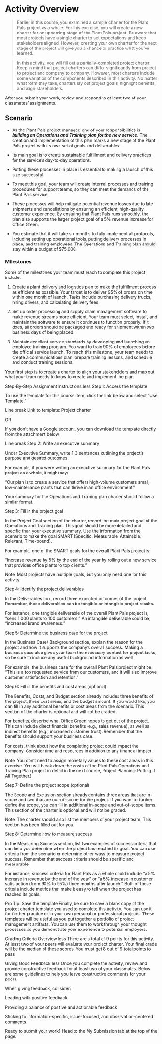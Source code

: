 # Activity Overview

> Earlier in this course, you examined a sample charter for the Plant Pals project as a whole. For this exercise, you will create a new charter for an upcoming stage of the Plant Pals project. Be aware that most projects have a single charter to set expectations and keep stakeholders aligned. However, creating your own charter for the next stage of the project will give you a chance to practice what you’ve learned.

> In this activity, you will fill out a partially-completed project charter. Keep in mind that project charters can differ significantly from project to project and company to company. However, most charters include some variation of the components described in this activity. No matter what form they take, charters lay out project goals, highlight benefits, and align stakeholders.

After you submit your work, review and respond to at least two of your classmates’ assignments.

## Scenario

- As the Plant Pals project manager, one of your responsibilities is ***building an Operations and Training plan for the new service***.  The creation and implementation of this plan marks a new stage of the Plant Pals project with its own set of goals and deliverables.
- Its main goal is to create sustainable fulfillment and delivery practices for the service’s day-to-day operations. 
- Putting these processes in place is essential to making a launch of this size successful.

 - To meet this goal, your team will create internal processes and training procedures for support teams, so they can meet the demands of the Plant Pals service. 
- These processes will help mitigate potential revenue losses due to late shipments and cancellations by ensuring an efficient, high-quality customer experience. By ensuring that Plant Pals runs smoothly, the plan also supports the larger project goal of a 5% revenue increase for Office Green.

- You estimate that it will take six months to fully implement all protocols, including setting up operational tools, putting delivery processes in place, and training employees. The Operations and Training plan should stay within a budget of $75,000.


### Milestones
Some of the milestones your team must reach to complete this project include:

1. Create a plant delivery and logistics plan to make the fulfillment process as efficient as possible. Your target is to deliver 95% of orders on time within one month of launch. Tasks include purchasing delivery trucks, hiring drivers, and calculating delivery fees. 

2. Set up order processing and supply chain management software to make revenue streams more efficient. Your team must select, install, and maintain the software to ensure it continues to function properly. If it does, all orders should be packaged and ready for shipment within two business days of being placed. 

3. Maintain excellent service standards by developing and launching an employee training program. You want to train 90% of employees before the official service launch. To reach this milestone, your team needs to create a communications plan, prepare training lessons, and schedule and conduct training sessions.

Your first step is to create a charter to align your stakeholders and map out what your team needs to know to create and implement the plan.

Step-By-Step Assignment Instructions
less 
Step 1: Access the template

To use the template for this course item, click the link below and select “Use Template.” 

Line break
Link to template: Project charter

OR

If you don’t have a Google account, you can download the template directly from the attachment below.

Line break
Step 2: Write an executive summary

Under Executive Summary, write 1-3 sentences outlining the project’s purpose and desired outcomes.

For example, if you were writing an executive summary for the Plant Pals project as a whole, it might say:

“Our plan is to create a service that offers high-volume customers small, low-maintenance plants that can thrive in an office environment.”

Your summary for the Operations and Training plan charter should follow a similar format.

Step 3: Fill in the project goal

In the Project Goal section of the charter, record the main project goal of the Operations and Training plan. This goal should be more detailed and specific than your executive summary. Use the information from the scenario to make the goal SMART (Specific, Measurable, Attainable, Relevant, Time-bound). 

For example, one of the SMART goals for the overall Plant Pals project is:

“Increase revenue by 5% by the end of the year by rolling out a new service that provides office plants to top clients.”

Note: Most projects have multiple goals, but you only need one for this activity.

Step 4: Identify the project deliverables

In the Deliverables box, record three expected outcomes of the project. Remember, these deliverables can be tangible or intangible project results. 

For instance, one tangible deliverable of the overall Plant Pals project is, “send 1,000 plants to 100 customers.” An intangible deliverable could be, “increased brand awareness.”

Step 5: Determine the business case for the project

In the Business Case/ Background section, explain the reason for the project and how it supports the company’s overall success. Making a business case also gives your team the necessary context for project tasks, so be sure to include any useful background information as well. 

For example, the business case for the overall Plant Pals project might be, “This is a top requested service from our customers, and it will also improve customer satisfaction and retention.”

Step 6: Fill in the benefits and cost areas (optional)

The Benefits, Costs, and Budget section already includes three benefits of the project, three cost areas, and the budget amount. If you would like, you can fill in any additional benefits or cost areas from the scenario. This section of the charter is optional and will not be graded.

For benefits, describe what Office Green hopes to get out of the project. This can include direct financial benefits (e.g., sales revenue), as well as indirect benefits (e.g., increased customer trust). Remember that the benefits should support your business case. 

For costs, think about how the completing project could impact the company. Consider time and resources in addition to any financial impact. 

Note: You don’t need to assign monetary values to these cost areas in this exercise. You will break down the costs of the Plant Pals Operations and Training Plan project in detail in the next course, Project Planning: Putting It All Together.)

Step 7: Define the project scope (optional)

The Scope and Exclusion section already contains three areas that are in-scope and two that are out-of-scope for the project. If you want to further define the scope, you can fill in additional in-scope and out-of-scope items. This section of the charter is optional and will not be graded.

Note: The charter should also list the members of your project team. This section has been filled out for you. 

Step 8: Determine how to measure success

In the Measuring Success section, list two examples of success criteria that can help you determine when the project has reached its goal. You can use criteria from the scenario or determine other ways to measure project success. Remember that success criteria should be specific and measurable. 

For instance, success criteria for Plant Pals as a whole could include “a 5% increase in revenue by the end of the year” or “a 5% increase in customer satisfaction (from 90% to 95%) three months after launch.” Both of these criteria include metrics that make it easy to tell when the project has reached its goals.

Pro Tip: Save the template
Finally, be sure to save a blank copy of the project charter template you used to complete this activity. You can use it for further practice or in your own personal or professional projects. These templates will be useful as you put together a portfolio of project management artifacts. You can use them to work through your thought processes as you demonstrate your experience to potential employers.

Grading Criteria Overview
less 
There are a total of 9 points for this activity. At least two of your peers will evaluate your project charter. Your final grade will be the median of these scores. You must get 8 out of 9 total points to pass.

Giving Good Feedback
less 
Once you complete the activity, review and provide constructive feedback for at least two of your classmates. Below are some guidelines to help you leave constructive comments for your peers. 

When giving feedback, consider:

Leading with positive feedback

Providing a balance of positive and actionable feedback

Sticking to information-specific, issue-focused, and observation-centered comments

Ready to submit your work? Head to the My Submission tab at the top of the page.
